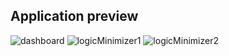 ## Application preview


![dashboard](https://github.com/user-attachments/assets/aaa7c7f0-2dbb-48c9-8d02-15fa931799ac)
![logicMinimizer1](https://github.com/user-attachments/assets/ef2e3edf-a332-4e78-9622-b5be362c7bc9)
![logicMinimizer2](https://github.com/user-attachments/assets/3dd5e254-00f7-4314-92da-852e4454bba6)
